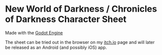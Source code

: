 # New World of Darkness / Chronicles of Darkness Character Sheet

Made with the [Godot Engine](godotengine.org)

The sheet can be tried out in the browser on my [itch.io](https://mstfacmly.itch.io/w-codsheet) page and will later be released as an Android (and possibly iOS) app.
